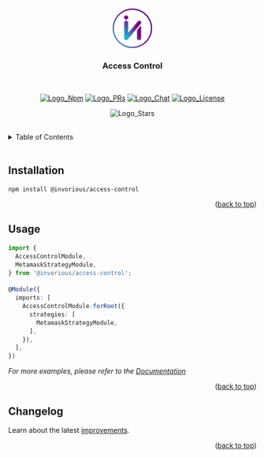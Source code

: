 [Comment: Environments by Logo]: #
[Logo_Npm]: https://img.shields.io/badge/NPM-v0.0.0-blue
[Logo_PRs]: https://img.shields.io/badge/PRs-welcome-brightgreen.svg
[Logo_Chat]: https://img.shields.io/badge/Chat-Slack-7289da.svg
[Logo_License]: https://img.shields.io/badge/License-MIT-green.svg
[Logo_Stars]: https://img.shields.io/github/stars/Invorious?style=social
[Comment: Environments by Url]: #
[Url_Git_PRs]: https://github.com/Invorious/invorious/pulls
[Url_Npm]: https://www.npmjs.com/org/invorious
[Url_Chat]: https://invorious.slack.com

<br>
<div align="center" id="readme-top">
  <a href="https://github.com/Invorious/invorious#readme">
    <img src="https://raw.githubusercontent.com/Invorious/invorious/HEAD/images/logo.png" alt="Logo" width="80" height="80">
  </a>

  <br>
  <h3>Access Control</h3>
  <br>

[![Logo_Npm]][Url_Npm]
[![Logo_PRs]][Url_Git_PRs]
[![Logo_Chat]][Url_Chat]
[![Logo_License]]()

![Logo_Stars]

</div>

<br>

<details>
  <summary>Table of Contents</summary>
  <ol>
    <li><a href="#installation">Installation</a></li>
    <li><a href="#usage">Usage</a></li>
    <li><a href="#changelog">Changelog</a></li>
  </ol>
</details>

<br>

<h2 id="installation">Installation</h2>

```console
npm install @invorious/access-control
```

<p align="right">(<a href="#readme-top">back to top</a>)</p>

<h2 id="usage">Usage</h2>

```typescript
import {
  AccessControlModule,
  MetamaskStrategyModule,
} from '@invorious/access-control';

@Module({
  imports: [
    AccessControlModule.forRoot({
      strategies: [
        MetamaskStrategyModule,
      ],
    }),
  ],
})
```

_For more examples, please refer to the [Documentation](https://invorious.github.io/invorious/)_

<p align="right">(<a href="#readme-top">back to top</a>)</p>

<h2 id="changelog">Changelog</h2>

Learn about the latest [improvements](https://github.com/Invorious/invorious/blob/main/packages/access-control/CHANGELOG.md).

<p align="right">(<a href="#readme-top">back to top</a>)</p>
